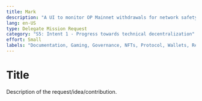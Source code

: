 ```yaml
---
title: Mark 
description: "A UI to monitor OP Mainnet withdrawals for network safety."
lang: en-US
type: Delegate Mission Request
category: "S5: Intent 1 - Progress towards technical decentralization"
effort: Small 
labels: "Documentation, Gaming, Governance, NFTs, Protocol, Wallets, RetroPGF"
---
```


# Title

Description of the request/idea/contribution. 